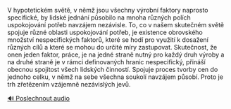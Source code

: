 
V hypotetickém světě, v němž jsou všechny výrobní faktory naprosto specifické, by lidské jednání působilo na mnoha různých polích uspokojování potřeb navzájem nezávisle. To, co v našem skutečném světě spojuje různé oblasti uspokojování potřeb, je existence obrovského množství nespecifických faktorů, které se hodí pro využití k dosažení různých cílů a které se mohou do určité míry zastupovat. Skutečnost, že onen jeden faktor, práce, je na jedné straně nutný pro každý druh výroby a na druhé straně je v rámci definovaných hranic nespecifický, přináší obecnou spojitost všech lidských činností. Spojuje proces tvorby cen do jednoho celku, v němž na sebe všechna soukolí navzájem působí. Proto je trh zřetězením vzájemně nezávislých jevů.

[🔊 Poslechnout audio](/data/7-paragraphs/audio/chapter_72/para_002-V-hypotetickm-svt-v-nm-jsou-vechny-vrobn.mp3)
